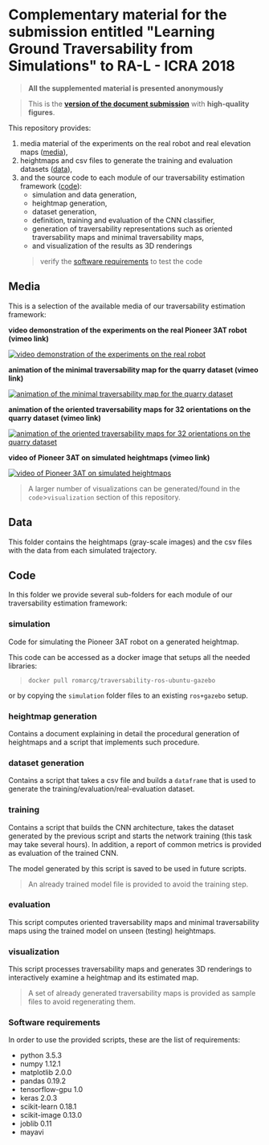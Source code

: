 # Complementary material for the submission entitled "Learning Ground Traversability from Simulations" to RA-L - ICRA 2018

> **All the supplemented material is presented anonymously**


> This is the **[version of the document submission](submission/submission_ral_icra2018.pdf)** with **high-quality figures**.

This repository provides: 
1. media material of the experiments on the real robot and real elevation maps ([media](#media)),
2. heightmaps and csv files to generate the training and evaluation datasets ([data](#data)), 
3. and the source code to each module of our traversability estimation framework ([code](#code)):
   * simulation and data generation,
   * heightmap generation, 
   * dataset generation, 
   * definition, training and evaluation of the CNN classifier,
   * generation of traversability representations such as oriented traversability maps and minimal traversability maps, 
   * and visualization of the results as 3D renderings 
   > verify the [software requirements](#software-requirements) to test the code

## Media

This is a selection of the available media of our traversability estimation framework: 

**video demonstration of the experiments on the real Pioneer 3AT robot (vimeo link)**

[![video demonstration of the experiments on the real robot](https://i.vimeocdn.com/video/643340195_640.webp)](https://vimeo.com/224311562 "Pioneer 3AT in real scenario")

**animation of the minimal traversability map for the quarry dataset (vimeo link)**

[![animation of the minimal traversability map for the quarry dataset](https://i.vimeocdn.com/video/643336616_640.webp)](https://vimeo.com/224311774 "Minimal traversability map for the quarry dataset")


**animation of the oriented traversability maps for 32 orientations on the quarry dataset (vimeo link)**

[![animation of the oriented traversability maps for 32 orientations on the quarry dataset](https://i.vimeocdn.com/video/643336777_640.webp)](https://vimeo.com/224311892 "Oriented traversability maps for the quarry dataset")

**video of Pioneer 3AT on simulated heightmaps (vimeo link)**

[![video of Pioneer 3AT on simulated heightmaps](https://i.vimeocdn.com/video/643517187_640.webp)](https://vimeo.com/224451017 "Pioneer 3AT on simulated heightmaps")


<!--**high-quality images of the evaluation heightmaps (surfaces) and of the experiments on real robots**-->


> A larger number of visualizations can be generated/found in the `code`>`visualization` section of this repository.

## Data

This folder contains the heightmaps (gray-scale images) and the csv files with the data from each simulated trajectory.


## Code

In this folder we provide several sub-folders for each module of our traversability estimation framework:

### simulation

Code for simulating the Pioneer 3AT robot on a generated heightmap. 

This code can be accessed as a docker image that setups all the needed libraries:

> `docker pull romarcg/traversability-ros-ubuntu-gazebo`

or by copying the `simulation` folder files to an existing `ros+gazebo` setup.

### heightmap generation

Contains a document explaining in detail the procedural generation of heightmaps and a script that implements such procedure.

### dataset generation

Contains a script that takes a csv file and builds a `dataframe` that is used to generate the training/evaluation/real-evaluation dataset.

### training

Contains a script that builds the CNN architecture, takes the dataset generated by the previous script and starts the network training (this task may take several hours). In addition, a report of common metrics is provided as evaluation of the trained CNN.

The model generated by this script is saved to be used in future scripts.

> An already trained model file is provided to avoid the training step.

### evaluation

This script computes oriented traversability maps and minimal traversability maps using the trained model on unseen (testing) heightmaps.

### visualization

This script processes traversability maps and generates 3D renderings to interactively examine a heightmap and its estimated map.

> A set of already generated traversability maps is provided as sample files to avoid regenerating them.


### Software requirements

In order to use the provided scripts, these are the list of requirements:

  * python 3.5.3
  * numpy 1.12.1
  * matplotlib 2.0.0
  * pandas 0.19.2
  * tensorflow-gpu 1.0
  * keras 2.0.3
  * scikit-learn 0.18.1
  * scikit-image 0.13.0
  * joblib 0.11
  * mayavi
